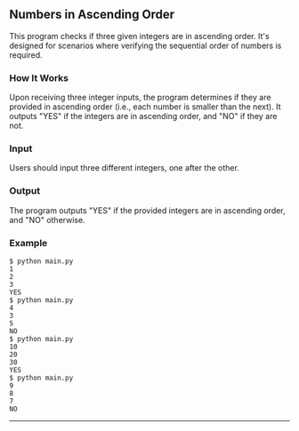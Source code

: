 ## Numbers in Ascending Order

This program checks if three given integers are in ascending order. It's designed for scenarios where verifying the sequential order of numbers is required.

### How It Works

Upon receiving three integer inputs, the program determines if they are provided in ascending order (i.e., each number is smaller than the next). It outputs "YES" if the integers are in ascending order, and "NO" if they are not.

### Input

Users should input three different integers, one after the other.

### Output

The program outputs "YES" if the provided integers are in ascending order, and "NO" otherwise.

### Example

```
$ python main.py
1
2
3
YES
$ python main.py
4
3
5
NO
$ python main.py
10
20
30
YES
$ python main.py
9
8
7
NO
```

---